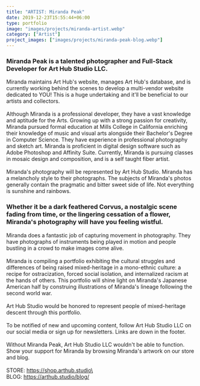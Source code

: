 ```yaml
---
title: "ARTIST: Miranda Peak"
date: 2019-12-23T15:55:44+06:00
type: portfolio
image: "images/projects/miranda-artist.webp"
category: ["Artist"]
project_images: ["images/projects/miranda-peak-blog.webp"]
---
```

### Miranda Peak is a talented photographer and Full-Stack Developer for Art Hub Studio LLC.

Miranda maintains Art Hub's website, manages Art Hub's database, and is currently working behind the scenes to develop a multi-vendor website dedicated to YOU! This is a huge undertaking and it'll be beneficial to our artists and collectors.\
\
Although Miranda is a professional developer, they have a vast knowledge and aptitude for the Arts. Growing up with a strong passion for creativity, Miranda pursued formal education at Mills College in California enriching their knowledge of music and visual arts alongside their Bachelor's Degree in Computer Science. They have experience in professional photography and sketch art. Miranda is proficient in digital design software such as Adobe Photoshop and Affinity Suite. Currently, Miranda is pursuing classes in mosaic design and composition, and is a self taught fiber artist.\
\
Miranda's photography will be represented by Art Hub Studio. Miranda has a melancholy style to their photographs. The subjects of Miranda's photos generally contain the pragmatic and bitter sweet side of life. Not everything is sunshine and rainbows.

### Whether it be a dark feathered Corvus, a nostalgic scene fading from time, or the lingering cessation of a flower, Miranda's photography will have you feeling wistful.

Miranda does a fantastic job of capturing movement in photography. They have photographs of instruments being played in motion and people bustling in a crowd to make images come alive.\
\
Miranda is compiling a portfolio exhibiting the cultural struggles and differences of being raised  mixed-heritage in a mono-ethnic culture: a recipe for ostracization, forced social isolation, and internalized racism at the hands of others. This portfolio will shine light on Miranda's Japanese American half by construing illustrations of Miranda's lineage following the second world war.\
\
Art Hub Studio would be honored to represent people of mixed-heritage descent through this portfolio.\
\
To be notified of new and upcoming content, follow Art Hub Studio LLC on our social media or sign up for newsletters. Links are down in the footer.\
\
Without Miranda Peak, Art Hub Studio LLC wouldn't be able to function. Show your support for Miranda by browsing Miranda's artwork on our store and blog.\
\
STORE: https://shop.arthub.studio\
\
BLOG: https://arthub.studio/blog/
